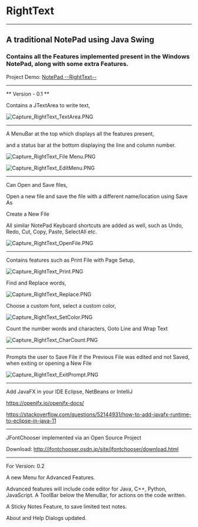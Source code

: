 # RightText
***

## A traditional NotePad using Java Swing

### Contains all the Features implemented present in the Windows NotePad, along with some extra Features.

Project Demo: [NotePad --RightText--](https://replit.com/@MajinVegetaSSJ2/NotePad-RightText?v=1)

---

 ** Version - 0.1 **
 
Contains a JTextArea to write text, 

![Capture_RightText_TextArea.PNG](https://github.com/04xRaynal/NotePad_JavaSwing_--RightText--/blob/c78b29f7e40cf4e21d692d2f7e4511da1efe7c22/Captured%20Images/Capture_RightText_TextArea.PNG)

---
A MenuBar at the top which displays all the features present, 

and a status bar at the bottom displaying the line and column number.

![Capture_RightText_File Menu.PNG](https://github.com/04xRaynal/NotePad_JavaSwing_--RightText--/blob/c78b29f7e40cf4e21d692d2f7e4511da1efe7c22/Captured%20Images/Capture_RightText_FileMenu.PNG)

![Capture_RightText_EditMenu.PNG](https://github.com/04xRaynal/NotePad_JavaSwing_--RightText--/blob/c78b29f7e40cf4e21d692d2f7e4511da1efe7c22/Captured%20Images/Capture_RightText_EditMenu.PNG)

---
Can Open and Save files, 

Open a new file and save the file with a different name/location using Save As

Create a New File

All similar NotePad Keyboard shortcuts are added as well, such as Undo, Redo, Cut, Copy, Paste, SelectAll etc.

![Capture_RightText_OpenFile.PNG](https://github.com/04xRaynal/NotePad_JavaSwing_--RightText--/blob/c78b29f7e40cf4e21d692d2f7e4511da1efe7c22/Captured%20Images/Capture_RightText_OpenFile.PNG)

---
Contains features such as Print File with Page Setup, 

![Capture_RightText_Print.PNG](https://github.com/04xRaynal/NotePad_JavaSwing_--RightText--/blob/c78b29f7e40cf4e21d692d2f7e4511da1efe7c22/Captured%20Images/Capture_RightText_Print.PNG)

Find and Replace words,

![Capture_RightText_Replace.PNG](https://github.com/04xRaynal/NotePad_JavaSwing_--RightText--/blob/c78b29f7e40cf4e21d692d2f7e4511da1efe7c22/Captured%20Images/Capture_RightText_Replace.PNG)

Choose a custom font, select a custom color,

![Capture_RightText_SetColor.PNG](https://github.com/04xRaynal/NotePad_JavaSwing_--RightText--/blob/c78b29f7e40cf4e21d692d2f7e4511da1efe7c22/Captured%20Images/Capture_RightText_SetColor.PNG)

Count the number words and characters, Goto Line and Wrap Text

![Capture_RightText_CharCount.PNG](https://github.com/04xRaynal/NotePad_JavaSwing_--RightText--/blob/c78b29f7e40cf4e21d692d2f7e4511da1efe7c22/Captured%20Images/Capture_RightText_CharCount.PNG)

---
Prompts the user to Save File if the Previous File was edited and not Saved, when exiting or opening a New File

![Capture_RightText_ExitPrompt.PNG](https://github.com/04xRaynal/NotePad_JavaSwing_--RightText--/blob/c78b29f7e40cf4e21d692d2f7e4511da1efe7c22/Captured%20Images/Capture_RightText_ExitPrompt.PNG)

---

Add JavaFX in your IDE Eclipse, NetBeans or IntelliJ

https://openjfx.io/openjfx-docs/

https://stackoverflow.com/questions/52144931/how-to-add-javafx-runtime-to-eclipse-in-java-11

---

JFontChooser implemented via an Open Source Project

Download: http://jfontchooser.osdn.jp/site/jfontchooser/download.html

---

For Version: 0.2

A new Menu for Advanced Features.

Advanced features will include code editor for Java, C++, Python, JavaScript.
A ToolBar below the MenuBar, for actions on the code written.

A Sticky Notes Feature, to save limited text notes.

About and Help Dialogs updated.